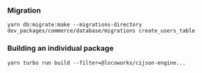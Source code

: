 ### Migration

```
yarn db:migrate:make --migrations-directory dev_packages/commerce/database/migrations create_users_table
```

### Building an individual package

```
yarn turbo run build --filter=@locoworks/cijson-engine...
```

